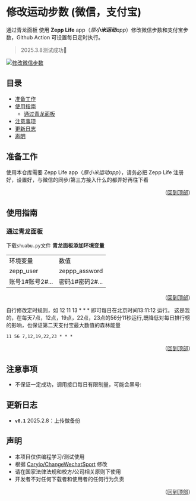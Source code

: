 # 修改运动步数 (微信，支付宝)
通过青龙面板 使用 **Zepp Life** app（*原**小米运动**app*）修改微信步数和支付宝步数，Github Action 可设置每日定时执行。
> 2025.3.8测试成功:ghost:

[![修改微信步数](https://github.com/Caryio/ZeppLifeChangeWechatSport/actions/workflows/RunFunction.yml/badge.svg?branch=main)](https://github.com/Caryio/ZeppLifeChangeWechatSport/actions/workflows/RunFunction.yml)
## 目录
* [准备工作](#准备工作)
* [使用指南](#使用指南)
  * [通过青龙面板](#通过青龙面板)
* [注意事项](#注意事项)
* [更新日志](#更新日志)
* [声明](#声明)

## 准备工作
使用本仓库需要 Zepp Life app（*原小米运动app*），请务必把 Zepp Life 注册好，设置好，与微信的同步/第三方接入什么的都弄好再往下看

<p align="right">（<a href="#修改微信运动步数">回到顶部</a>）</p>
  
## 使用指南
### 通过青龙面板
下载`shuabu.py`文件
**青龙面板添加环境变量**
   <table>
    <tr>
     <td colspan="1">环境变量</td>
     <td colspan="1">数值</td>
    </tr>
    <tr>
     <td>zepp_user</td>
     <td>zeppp_assword</td>
    </tr>
    <tr>
     <td>账号1#账号2#...</td>
     <td>密码1#密码2#...</td>
    </tr>
   </table>

<p align="right">（<a href="#修改微信运动步数">回到顶部</a>）</p>
  

自行修改定时规则，如 12 11 13 * * *
即可每日在北京时间13:11:12	运行。
这是我的，在每天7点，12点，19点，22点，23点的56分11秒运行,既降低对每日排行榜的影响，也保证第二天支付宝最大数值的森林能量
```
11 56 7,12,19,22,23 * * *
```
  
<p align="right">（<a href="#修改微信运动步数">回到顶部</a>）</p>
  
## 注意事项
* 不保证一定成功，调用接口每日有限制量，可能会黑号:
  
## 更新日志
  - **`v0.1`** 2025.2.8：上传做备份

## 声明
- 本项目仅供编程学习/测试使用
- 根据 [Caryio/ChangeWechatSport](https://github.com/Caryio/ChangeWechatSport/tree/main) 修改
- 请在国家法律法规和校方/公司相关原则下使用
- 开发者不对任何下载者和使用者的任何行为负责

<p align="right">（<a href="#修改微信运动步数">回到顶部</a>）</p>
